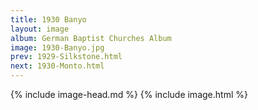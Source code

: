 ```yaml
---
title: 1930 Banyo
layout: image
album: German Baptist Churches Album
image: 1930-Banyo.jpg
prev: 1929-Silkstone.html
next: 1930-Monto.html
---
```

{% include image-head.md %}
{% include image.html %}
